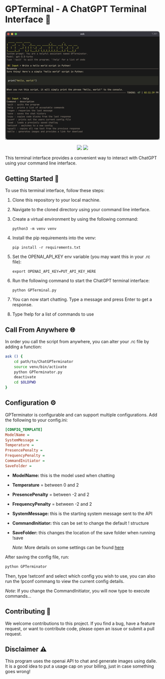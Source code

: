 # GPTerminal - A ChatGPT Terminal Interface :robot:

![Screenshot of GPTerminal](./imgs/cmd_example.png)


<p align="center">
   <img src="https://img.shields.io/github/last-commit/AineeJames/ChatGPTerminator?style=for-the-badge&logo=github&color=7dc4e4&logoColor=D9E0EE&labelColor=302D41" />
   <img src="https://img.shields.io/github/stars/AineeJames/ChatGPTerminator?style=for-the-badge&logo=apachespark&color=eed49f&logoColor=D9E0EE&labelColor=302D41" />
</p>


This terminal interface provides a convenient way to interact with ChatGPT using your command line interface.

## Getting Started :rocket:

To use this terminal interface, follow these steps:

1. Clone this repository to your local machine.
2. Navigate to the cloned directory using your command line interface.
3. Create a virtual environment by using the following command:

   ```
   python3 -m venv venv
   ```

4. Install the pip requirements into the venv:

   ```
   pip install -r requirements.txt
   ```

5. Set the OPENAI_API_KEY env variable (you may want this in your .rc file):

   ```
   export OPENAI_API_KEY=PUT_API_KEY_HERE
   ```

6. Run the following command to start the ChatGPT terminal interface:

   ```
   python GPTerminal.py
   ```

7. You can now start chatting. Type a message and press Enter to get a response.

8. Type !help for a list of commands to use

## Call From Anywhere :globe_with_meridians: 

In order you call the script from anywhere, you can alter your .rc file by adding a function:

   ```zsh
   ask () {
       cd path/to/ChatGPTerminator
       source venv/bin/activate
       python GPTerminator.py
       deactivate
       cd $OLDPWD
   }
   ```


## Configuration :gear:

GPTerminator is configurable and can support multiple configurations. Add the following to your config.ini:

   ```ini
   [CONFIG_TEMPLATE]
   ModelName = 
   SystemMessage = 
   Temperature =
   PresencePenalty = 
   FrequencyPenalty = 
   CommandInitiator = 
   SaveFolder = 
   ```

- **ModelName:** this is the model used when chatting
- **Temperature** = between 0 and 2
- **PresencePenalty** = between -2 and 2
- **FrequencyPenalty** = between -2 and 2
- **SystemMessage:** this is the starting system message sent to the API
- **CommandInitiator:** this can be set to change the default !<cmd> structure
- **SaveFolder:** this changes the location of the save folder when running !save

   _Note_: More details on some settings can be found [here](https://platform.openai.com/docs/api-reference/chat/create)

After saving the config file, run:
   ```zsh
   python GPTerminator
   ```
Then, type !setconf and select which config you wish to use, you can also run the !pconf commang to view the current config details.

_Note_: If you change the CommandInitiator, you will now type <CommandInitiator><cmd> to execute commands...


## Contributing :raised_hands:

We welcome contributions to this project. If you find a bug, have a feature request, or want to contribute code, please open an issue or submit a pull request.

## Disclaimer :warning: 

This program uses the openai API to chat and generate images using dalle. It is a good idea to put a usage cap on your billing, just in case something goes wrong!
